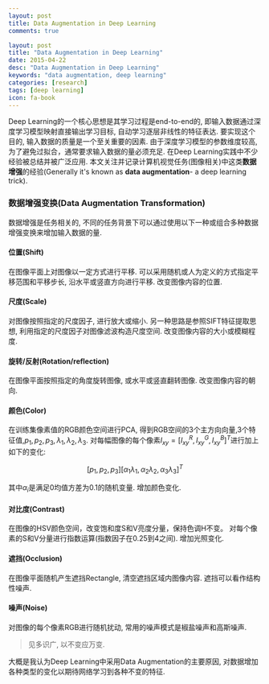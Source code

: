 ```yaml
---
layout: post
title: Data Augmentation in Deep Learning
comments: true

layout: post
title: "Data Augmentation in Deep Learning"
date: 2015-04-22
desc: "Data Augmentation in Deep Learning"
keywords: "data augmentation, deep learning"
categories: [research]
tags: [deep learning]
icon: fa-book
---
```


Deep Learning的一个核心思想是其学习过程是end-to-end的, 即输入数据通过深度学习模型映射直接输出学习目标, 自动学习逐层非线性的特征表达. 要实现这个目的, 输入数据的质量是一个至关重要的因素. 由于深度学习模型的参数维度较高, 为了避免过拟合，通常要求输入数据的量必须充足. 在Deep Learning实践中不少经验被总结并被广泛应用. 本文关注并记录计算机视觉任务(图像相关)中这类**数据增强**的经验(Generally it's known as **data augmentation**- a deep learning trick).

### 数据增强变换(Data Augmentation Transformation) ###

数据增强是任务相关的, 不同的任务背景下可以通过使用以下一种或组合多种数据增强变换来增加输入数据的量.

#### 位置(Shift) ###

在图像平面上对图像以一定方式进行平移. 可以采用随机或人为定义的方式指定平移范围和平移步长, 沿水平或竖直方向进行平移. 改变图像内容的位置.

#### 尺度(Scale) ###

对图像按照指定的尺度因子, 进行放大或缩小. 另一种思路是参照SIFT特征提取思想, 利用指定的尺度因子对图像滤波构造尺度空间. 改变图像内容的大小或模糊程度.

#### 旋转/反射(Rotation/reflection)

在图像平面按照指定的角度旋转图像, 或水平或竖直翻转图像. 改变图像内容的朝向.

#### 颜色(Color)

在训练集像素值的RGB颜色空间进行PCA, 得到RGB空间的3个主方向向量,3个特征值,$p_1, p_2, p_3,\lambda_1, \lambda_2, \lambda_3$. 对每幅图像的每个像素$I_{xy}=[I_{xy}^{R},I_{xy}^{G},I_{xy}^{B}]^{T}$进行加上如下的变化:

$$[p_{1}, p_{2}, p_{3}][\alpha_{1}\lambda_{1},\alpha_{2}\lambda_{2},\alpha_{3}\lambda_{3}]^{T}$$

其中$\alpha_{i}$是满足0均值方差为0.1的随机变量. 增加颜色变化.

#### 对比度(Contrast)

在图像的HSV颜色空间，改变饱和度S和V亮度分量，保持色调H不变。 对每个像素的S和V分量进行指数运算(指数因子在0.25到4之间). 增加光照变化.

#### 遮挡(Occlusion)

在图像平面随机产生遮挡Rectangle, 清空遮挡区域内图像内容. 遮挡可以看作结构性噪声.

#### 噪声(Noise)

对图像的每个像素RGB进行随机扰动, 常用的噪声模式是椒盐噪声和高斯噪声.

> 见多识广, 以不变应万变.


大概是我认为Deep Learning中采用Data Augmentation的主要原因, 对数据增加各种类型的变化以期待网络学习到各种不变的特征.